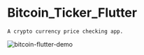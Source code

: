 # Bitcoin_Ticker_Flutter
 
    A crypto currency price checking app.

![bitcoin-flutter-demo](https://user-images.githubusercontent.com/77468777/115764514-2ddf5e00-a395-11eb-8f05-3a395d112fdb.gif)

